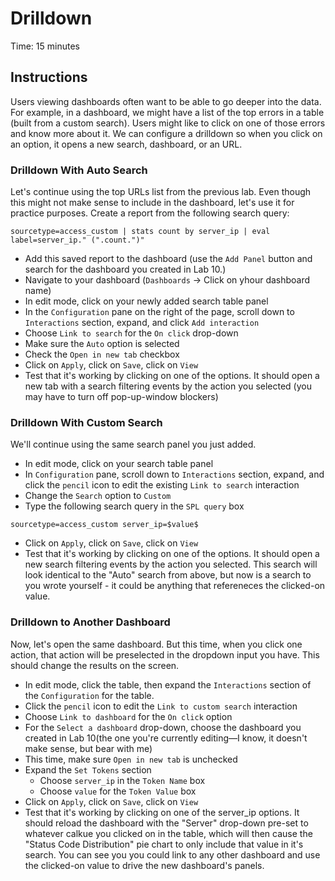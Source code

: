 # Drilldown
Time: 15 minutes

## Instructions
Users viewing dashboards often want to be able to go deeper into the data. For example, in a dashboard, we might have a list of the top errors in a table (built from a custom search). Users might like to click on one of those errors and know more about it. We can configure a drilldown so when you click on an option, it opens a new search, dashboard, or an URL.

### Drilldown With Auto Search
Let's continue using the top URLs list from the previous lab. Even though this might not make sense to include in the dashboard, let's use it for practice purposes. Create a report from the following search query:

```
sourcetype=access_custom | stats count by server_ip | eval label=server_ip." (".count.")"
```

- Add this saved report to the dashboard (use the `Add Panel` button and search for the dashboard you created in Lab 10.)
- Navigate to your dashboard (`Dashboards` -> Click on yhour dashboard name)
- In edit mode, click on your newly added search table panel
- In the `Configuration` pane on the right of the page, scroll down to `Interactions` section, expand, and click `Add interaction`
- Choose `Link to search` for the `On click` drop-down
- Make sure the `Auto` option is selected
- Check the `Open in new tab` checkbox
- Click on `Apply`, click on `Save`, click on `View`
- Test that it's working by clicking on one of the options. It should open a new tab with a search filtering events by the action you selected (you may have to turn off pop-up-window blockers)

### Drilldown With Custom Search
We'll continue using the same search panel you just added.

- In edit mode, click on your search table panel
- In `Configuration` pane, scroll down to `Interactions` section, expand, and click the `pencil` icon to edit the existing `Link to search` interaction
- Change the `Search` option to `Custom`
- Type the following search query in the `SPL query` box

```
sourcetype=access_custom server_ip=$value$
```

- Click on `Apply`, click on `Save`, click on `View`
- Test that it's working by clicking on one of the options. It should open a new search filtering events by the action you selected. This search will look identical to the "Auto" search from above, but now is a search to you wrote yourself - it could be anything that refereneces the clicked-on value.

### Drilldown to Another Dashboard
Now, let's open the same dashboard. But this time, when you click one action, that action will be preselected in the dropdown input you have. This should change the results on the screen.

- In edit mode, click the table, then expand the `Interactions` section of the `Configuration` for the table.
- Click the `pencil` icon to edit the `Link to custom search` interaction
- Choose `Link to dashboard` for the `On click` option
- For the `Select a dashboard` drop-down, choose the dashboard you created in Lab 10(the one you're currently editing&mdash;I know, it doesn't make sense, but bear with me)
- This time, make sure `Open in new tab` is unchecked
- Expand the `Set Tokens` section
    - Choose `server_ip` in the `Token Name` box
    - Choose `value` for the `Token Value` box
- Click on `Apply`, click on `Save`, click on `View`
- Test that it's working by clicking on one of the server_ip options. It should reload the dashboard with the "Server" drop-down pre-set to whatever calkue you clicked on in the table, which will then cause the "Status Code Distribution" pie chart to only include that value in it's search. You can see you you could link to any other dashboard and use the clicked-on value to drive the new dashboard's panels.